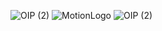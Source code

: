 ![OIP (2)](https://github.com/samik1234/hello/assets/82882143/67013b91-97fe-4b5c-9d69-cd0eb2ea011c)
![MotionLogo](https://github.com/samik1234/hello/assets/82882143/b9ca463b-03f6-4360-9e81-aa9aff63d720)
![OIP (2)](https://github.com/samik1234/hello/assets/82882143/c14c2aa1-e4dd-4a28-8810-018b51f94837)
